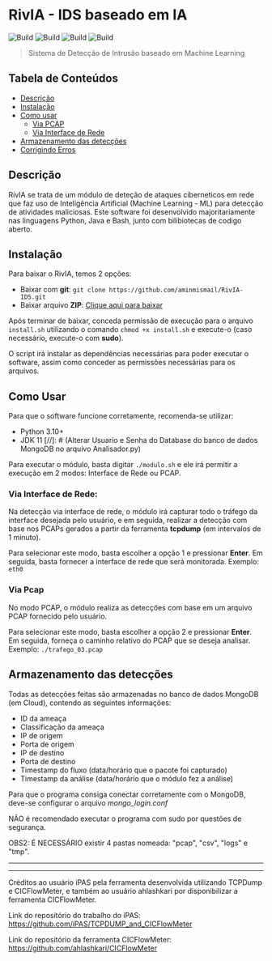 # RivIA - IDS baseado em IA

![Build](https://img.shields.io/badge/Feito%20com%3A-Python%203.10-green)
![Build](https://img.shields.io/badge/JDK%2011-blue)
![Build](https://img.shields.io/badge/Bash-red)
![Build](https://img.shields.io/badge/CICFlowMeter-21219c)

> Sistema de Detecção de Intrusão baseado em Machine Learning

Tabela de Conteúdos
------------
* [Descrição](#descrição)
* [Instalação](#instalação)
* [Como usar](#como-usar)
  * [Via PCAP](#via-pcap)
  * [Via Interface de Rede](#via-interface-de-rede)
* [Armazenamento das detecções](#armazenamento-das-detecções)
* [Corrigindo Erros](#corrigindo-erros)


Descrição
------------

RivIA se trata de um módulo de deteção de ataques ciberneticos em rede que faz uso de Inteligência Artificial (Machine Learning - ML) para detecção de atividades maliciosas. Este software foi desenvolvido majoritariamente nas linguagens Python, Java e Bash, junto com bilibiotecas de codigo aberto.


Instalação
------------

Para baixar o RivIA, temos 2 opções:
- Baixar com **git**: `git clone https://github.com/aminmismail/RivIA-IDS.git`
- Baixar arquivo **ZIP**: [Clique aqui para baixar](https://github.com/aminmismail/RivIA-IDS/archive/master.zip)

Após terminar de baixar, conceda permissão de execução para o arquivo `install.sh` utilizando o comando `chmod +x install.sh` e execute-o (caso necessário, execute-o com **sudo**). 

O script irá instalar as dependências necessárias para poder executar o software, assim como conceder as permissões necessárias para os arquivos.

Como Usar
------------

Para que o software funcione corretamente, recomenda-se utilizar:
- Python 3.10+
- JDK 11
[//]: # (Alterar Usuario e Senha do Database do banco de dados MongoDB no arquivo Analisador.py)

Para executar o módulo, basta digitar `./modulo.sh` e ele irá permitir a execução em 2 modos: Interface de Rede ou PCAP.

### Via Interface de Rede:

Na detecção via interface de rede, o módulo irá capturar todo o tráfego da interface desejada pelo usuário, e em seguida, realizar a detecção com base nos PCAPs gerados a partir da ferramenta **tcpdump** (em intervalos de 1 minuto).

Para selecionar este modo, basta escolher a opção 1 e pressionar **Enter**. Em seguida, basta fornecer a interface de rede que será monitorada. Exemplo: `eth0`

### Via Pcap

No modo PCAP, o módulo realiza as detecções com base em um arquivo PCAP fornecido pelo usuário.

Para selecionar este modo, basta escolher a opção 2 e pressionar **Enter**. Em seguida, forneça o caminho relativo do PCAP que se deseja analisar. Exemplo: `./trafego_03.pcap`


Armazenamento das detecções
-----------

Todas as detecções feitas são armazenadas no banco de dados MongoDB (em Cloud), contendo as seguintes informações:
- ID da ameaça
- Classificação da ameaça
- IP de origem
- Porta de origem
- IP de destino
- Porta de destino
- Timestamp do fluxo (data/horário que o pacote foi capturado)
- Timestamp da análise (data/horário que o módulo fez a análise)

Para que o programa consiga conectar corretamente com o MongoDB, deve-se configurar o arquivo <i>*mongo_login.conf*</i>


NÃO é recomendado executar o programa com sudo por questões de segurança.

OBS2: É NECESSÁRIO existir 4 pastas nomeada: "pcap", "csv", "logs" e "tmp".

-------------

<hr>

Créditos ao usuário iPAS pela ferramenta desenvolvida utilizando TCPDump e CICFlowMeter, e também ao usuário ahlashkari por disponibilizar a ferramenta CICFlowMeter.

Link do repositório do trabalho do iPAS: https://github.com/iPAS/TCPDUMP_and_CICFlowMeter

Link do repositório da ferramenta CICFlowMeter: https://github.com/ahlashkari/CICFlowMeter
